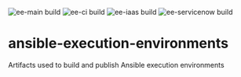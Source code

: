 ![ee-main build](https://github.com/pumphouse-p/ansible-execution-environments/actions/workflows/ee-main.yml/badge.svg) ![ee-ci build](https://github.com/pumphouse-p/ansible-execution-environments/actions/workflows/ee-ci.yml/badge.svg) ![ee-iaas build](https://github.com/pumphouse-p/ansible-execution-environments/actions/workflows/ee-iaas.yml/badge.svg) ![ee-servicenow build](https://github.com/pumphouse-p/ansible-execution-environments/actions/workflows/ee-servicenow.yml/badge.svg) 

# ansible-execution-environments

Artifacts used to build and publish Ansible execution environments
